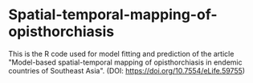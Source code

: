 # Spatial-temporal-mapping-of-opisthorchiasis
This is the R code used for model fitting and prediction of the article "Model-based spatial-temporal mapping of opisthorchiasis in endemic countries of Southeast Asia". (DOI: https://doi.org/10.7554/eLife.59755)
